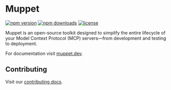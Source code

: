 # Muppet

[![npm version](https://img.shields.io/npm/v/muppet.svg)](https://npmjs.org/package/muppet "View this project on NPM")
[![npm downloads](https://img.shields.io/npm/dm/muppet)](https://www.npmjs.com/package/muppet)
[![license](https://img.shields.io/npm/l/muppet)](LICENSE)

Muppet is an open-source toolkit designed to simplify the entire lifecycle of your Model Context Protocol (MCP) servers—from development and testing to deployment.

For documentation visit [muppet.dev](https://muppet.dev).

## Contributing

Visit our [contributing docs](https://github.com/muppet-dev/muppet/blob/main/CONTRIBUTING.md).

